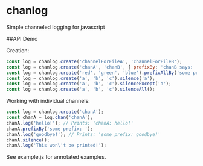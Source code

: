 # chanlog
Simple channeled logging for javascript

##API Demo


Creation: 


```javascript
const log = chanlog.create('channelForFileA', 'channelForFileB');
const log = chanlog.create('chanA', 'chanB', { prefixBy: 'chanB says: ' }, 'c', 'd' { silence: true }); 
const log = chanlog.create('red', 'green', 'blue').prefixAllBy('some prefix: '); 
const log = chanlog.create('a', 'b', 'c').silence('a'); 
const log = chanlog.create('a', 'b', 'c').silenceExcept('a'); 
const log = chanlog.create('a', 'b', 'c').silenceAll(); 
```

Working with individual channels:


```javascript
const log = chanlog.create('chanA');
const chanA = log.chan('chanA');
chanA.log('hello!'); // Prints: 'chanA: hello!' 
chanA.prefixBy('some prefix: ');
chanA.log('goodbye!'); // Prints: 'some prefix: goodbye!'
chanA.silence(); 
chanA.log('This won\'t be printed!'); 
```



See example.js for annotated examples.

